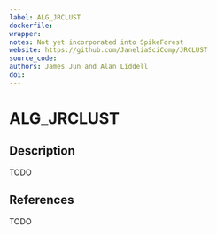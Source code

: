 ```yaml
---
label: ALG_JRCLUST
dockerfile:
wrapper:
notes: Not yet incorporated into SpikeForest
website: https://github.com/JaneliaSciComp/JRCLUST
source_code:
authors: James Jun and Alan Liddell
doi:
---
```


# ALG_JRCLUST

## Description

TODO

## References

TODO